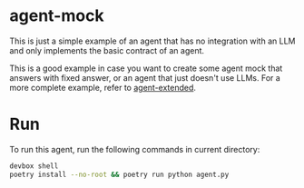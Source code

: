 # agent-mock

This is just a simple example of an agent that has no integration with an LLM and only implements the basic contract of an agent.

This is a good example in case you want to create some agent mock that answers with fixed answer, or an agent that just doesn't use LLMs. For a more complete example, refer to [agent-extended](./agent-extended/README.md).

# Run

To run this agent, run the following commands in current directory:

```bash
devbox shell
poetry install --no-root && poetry run python agent.py
```
